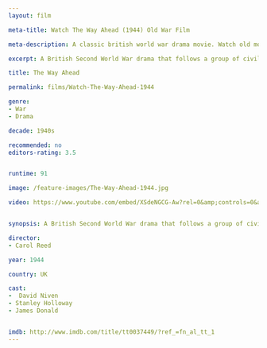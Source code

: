 ```yaml
---
layout: film

meta-title: Watch The Way Ahead (1944) Old War Film

meta-description: A classic british world war drama movie. Watch old movies online free at La Filmothèque.

excerpt: A British Second World War drama that follows a group of civilians who are recruited into the British Army in order to fight in North Africa. In U.S, the movie was released as The Immortal Battalion.

title: The Way Ahead

permalink: films/Watch-The-Way-Ahead-1944

genre:
- War
- Drama

decade: 1940s

recommended: no
editors-rating: 3.5


runtime: 91

image: /feature-images/The-Way-Ahead-1944.jpg

video: https://www.youtube.com/embed/XSdeNGCG-Aw?rel=0&amp;controls=0&amp;showinfo=0


synopsis: A British Second World War drama that follows a group of civilians who are recruited into the British Army in order to fight in North Africa. In U.S, the movie was released as The Immortal Battalion.

director:
- Carol Reed

year: 1944

country: UK

cast:
-  David Niven
- Stanley Holloway
- James Donald


imdb: http://www.imdb.com/title/tt0037449/?ref_=fn_al_tt_1
---
```

